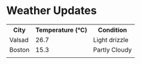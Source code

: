 # Weather Updates

<!-- WEATHER-UPDATE-START -->
<table><tr><th>City</th><th>Temperature (°C)</th><th>Condition</th></tr><tr><td>Valsad</td><td>26.7</td><td>Light drizzle</td></tr><tr><td>Boston</td><td>15.3</td><td>Partly Cloudy</td></tr><tr><td></td><td></td><td></td></tr></table>
<!-- WEATHER-UPDATE-END -->
